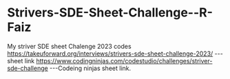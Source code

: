 # Strivers-SDE-Sheet-Challenge--R-Faiz
My striver SDE sheet Chalenge 2023 codes
https://takeuforward.org/interviews/strivers-sde-sheet-challenge-2023/ ---sheet link
https://www.codingninjas.com/codestudio/challenges/striver-sde-challenge ---Codeing ninjas sheet link.
